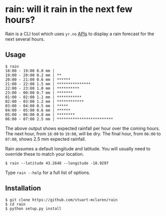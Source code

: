 # rain: will it rain in the next few hours?

Rain is a CLI tool which uses  `yr.no` [APIs](http://om.yr.no/verdata/free-weather-data/) to display a rain forecast for the next several hours.

## Usage

```
$ rain
18:00 - 19:00 0.0 mm |
19:00 - 20:00 0.2 mm | **
20:00 - 21:00 0.6 mm | ******
21:00 - 22:00 1.5 mm | ***************
22:00 - 23:00 1.0 mm | **********
23:00 - 00:00 0.7 mm | *******
01:00 - 02:00 1.1 mm | ***********
02:00 - 03:00 1.2 mm | ************
03:00 - 04:00 0.5 mm | *****
04:00 - 05:00 0.6 mm | ******
05:00 - 06:00 0.8 mm | ********
06:00 - 07:00 2.5 mm | *************************
```

The above output shows expected rainfall per hour over the coming hours. The next hour, from `18:00` to `19:00`, will be dry. The final hour, from `06:00` to `07:00`, shows 2.5 mm expected rainfall.

Rain assumes a default longitude and latitude. You will usually need to override these to match your location.

```
$ rain --latitude 43.2648 --longitude -18.9297
```

Type `rain --help` for a full list of options.

## Installation

```
$ git clone https://github.com/stuart-mclaren/rain
$ cd rain
$ python setup.py install
```

